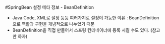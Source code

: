 #SpringBean 설정 메타 정보 - BeanDefinition
- Java Code, XML로 설정 등등 여러가지로 설정이 가능한 이유 : BeanDefinition으로 역활과 구현을 개념적으로 나누었기 때문
- BeanDefinition을 직접 만들어서 스프링 컨테네이너에 등록 시킬 수도 있다. (참고만 하자)